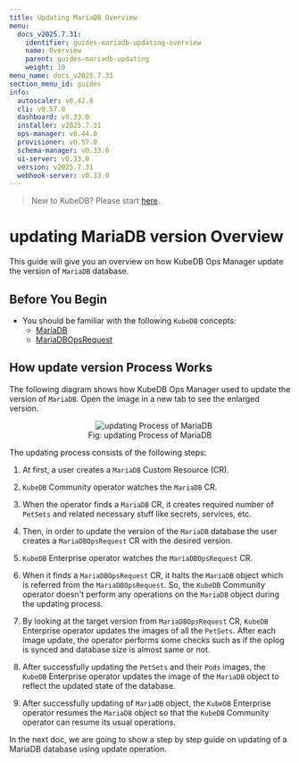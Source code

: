```yaml
---
title: Updating MariaDB Overview
menu:
  docs_v2025.7.31:
    identifier: guides-mariadb-updating-overview
    name: Overview
    parent: guides-mariadb-updating
    weight: 10
menu_name: docs_v2025.7.31
section_menu_id: guides
info:
  autoscaler: v0.42.0
  cli: v0.57.0
  dashboard: v0.33.0
  installer: v2025.7.31
  ops-manager: v0.44.0
  provisioner: v0.57.0
  schema-manager: v0.33.0
  ui-server: v0.33.0
  version: v2025.7.31
  webhook-server: v0.33.0
---
```


> New to KubeDB? Please start [here](/docs/v2025.7.31/README).

# updating MariaDB version Overview

This guide will give you an overview on how KubeDB Ops Manager update the version of `MariaDB` database.

## Before You Begin

- You should be familiar with the following `KubeDB` concepts:
  - [MariaDB](/docs/v2025.7.31/guides/mariadb/concepts/mariadb)
  - [MariaDBOpsRequest](/docs/v2025.7.31/guides/mariadb/concepts/opsrequest)

## How update version Process Works

The following diagram shows how KubeDB Ops Manager used to update the version of `MariaDB`. Open the image in a new tab to see the enlarged version.

<figure align="center">
  <img alt="updating Process of MariaDB" src="/docs/v2025.7.31/guides/mariadb/update-version/overview/images/mdops-update.jpeg">
<figcaption align="center">Fig: updating Process of MariaDB</figcaption>
</figure>

The updating process consists of the following steps:

1. At first, a user creates a `MariaDB` Custom Resource (CR).

2. `KubeDB` Community operator watches the `MariaDB` CR.

3. When the operator finds a `MariaDB` CR, it creates required number of `PetSets` and related necessary stuff like secrets, services, etc.

4. Then, in order to update the version of the `MariaDB` database the user creates a `MariaDBOpsRequest` CR with the desired version.

5. `KubeDB` Enterprise operator watches the `MariaDBOpsRequest` CR.

6. When it finds a `MariaDBOpsRequest` CR, it halts the `MariaDB` object which is referred from the `MariaDBOpsRequest`. So, the `KubeDB` Community operator doesn't perform any operations on the `MariaDB` object during the updating process.  

7. By looking at the target version from `MariaDBOpsRequest` CR, `KubeDB` Enterprise operator updates the images of all the `PetSets`. After each image update, the operator performs some checks such as if the oplog is synced and database size is almost same or not.

8. After successfully updating the `PetSets` and their `Pods` images, the `KubeDB` Enterprise operator updates the image of the `MariaDB` object to reflect the updated state of the database.

9. After successfully updating of `MariaDB` object, the `KubeDB` Enterprise operator resumes the `MariaDB` object so that the `KubeDB` Community operator can resume its usual operations.

In the next doc, we are going to show a step by step guide on updating of a MariaDB database using update operation.